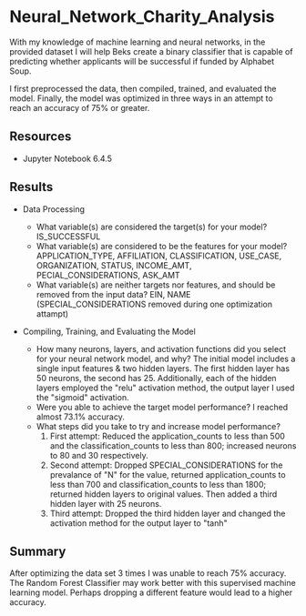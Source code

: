 # Neural_Network_Charity_Analysis

With my knowledge of machine learning and neural networks, in the provided dataset I will help Beks create a binary classifier that is capable of predicting whether applicants will be successful if funded by Alphabet Soup.

I first preprocessed the data, then compiled, trained, and evaluated the model. Finally, the model was optimized in three ways in an attempt to reach an accuracy of 75% or greater.

## Resources

- Jupyter Notebook 6.4.5

## Results 

- Data Processing
  - What variable(s) are considered the target(s) for your model? IS_SUCCESSFUL
  - What variable(s) are considered to be the features for your model? APPLICATION_TYPE, AFFILIATION, CLASSIFICATION, USE_CASE, ORGANIZATION, STATUS, INCOME_AMT, PECIAL_CONSIDERATIONS, ASK_AMT
  - What variable(s) are neither targets nor features, and should be removed from the input data? EIN, NAME (SPECIAL_CONSIDERATIONS removed during one optimization attampt)

- Compiling, Training, and Evaluating the Model
  - How many neurons, layers, and activation functions did you select for your neural network model, and why? The initial model includes a single input features & two hidden layers. The first hidden layer has 50 neurons, the second has 25. Additionally, each of the hidden layers employed the "relu" activation method, the output layer I used the "sigmoid" activation.
  - Were you able to achieve the target model performance? I reached almost 73.1% accuracy.
  - What steps did you take to try and increase model performance?
    1. First attempt: Reduced the application_counts to less than 500 and the classification_counts to less than 800; increased neurons to 80 and 30 respectively.
    2. Second attempt: Dropped SPECIAL_CONSIDERATIONS for the prevalance of "N" for the value, returned application_counts to less than 700 and classification_counts to less than 1800; returned hidden layers to original values. Then added a third hidden layer with 25 neurons.
    3. Third attempt: Dropped the third hidden layer and changed the activation method for the output layer to "tanh"

## Summary

After optimizing the data set 3 times I was unable to reach 75% accuracy. The Random Forest Classifier may work better with this supervised machine learning model. Perhaps dropping a different feature would lead to a higher accuracy.
